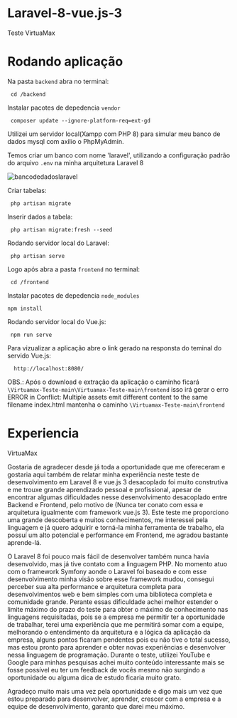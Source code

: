 # Laravel-8-vue.js-3
Teste VirtuaMax

# Rodando aplicação
Na pasta `backend` abra no terminal:

     cd /backend

Instalar pacotes de depedencia `vendor`

     composer update --ignore-platform-req=ext-gd

Utilizei um servidor local(Xampp com PHP 8) para simular meu banco de dados mysql com axilio o PhpMyAdmin. 

Temos criar um banco com nome 'laravel', utilizando a configuração padrão do arquivo `.env` na minha arquitetura Laravel 8


   ![bancodedadoslaravel](https://user-images.githubusercontent.com/51030497/218089227-f9a5b62a-15b6-450f-8589-95dfd6fe023b.png)

Criar tabelas:

     php artisan migrate

Inserir dados a tabela:
     
     php artisan migrate:fresh --seed



Rodando servidor local do Laravel:

     php artisan serve
     
Logo após abra a pasta `frontend` no terminal:  

     cd /frontend

Instalar pacotes de depedencia `node_modules`
    
    npm install

Rodando servidor local do Vue.js:

     npm run serve
     
Para vizualizar a aplicação abre o link gerado na responsta do teminal do servido Vue.js:

      http://localhost:8080/
     
OBS.: Após o download e extração da aplicação o caminho ficará  `\Virtuamax-Teste-main\Virtuamax-Teste-main\frontend`
isso irá gerar o erro ERROR in Conflict: Multiple assets emit different content to the same filename index.html
mantenha o caminho  `\Virtuamax-Teste-main\frontend`

# Experiencia 
  
VirtuaMax

  Gostaria de agradecer desde já toda a oportunidade que me ofereceram e gostaria aqui também de relatar minha experiência neste teste de desenvolvimento em Laravel 8 e vue.js 3 desacoplado foi muito construtiva e me trouxe grande aprendizado pessoal e profissional, apesar de encontrar algumas dificuldades nesse desenvolvimento desacoplado entre Backend e Frontend, pelo motivo de (Nunca ter conato com essa e arquitetura igualmente  com framework  vue.js 3). Este teste me proporciono uma grande descoberta e muitos conhecimentos, me interessei pela linguagem e já quero adquirir e torná-la minha ferramenta de trabalho, ela possuí um alto potencial e performance em Frontend, me agradou bastante aprende-lá.

  O Laravel 8 foi pouco mais fácil de desenvolver também nunca havia desenvolvido, mas já tive contato com a linguagem PHP.
No momento atuo com o framework Symfony aonde o Laravel foi baseado e com esse desenvolvimento  minha visão sobre esse framework mudou, consegui perceber sua alta performance e arquitetura completa para desenvolvimentos web e bem simples com uma biblioteca completa e  comunidade grande.
Perante essas dificuldade  achei melhor estender o limite máximo do prazo do teste para obter o máximo de conhecimento nas linguagens requisitadas, pois se a empresa me permitir ter a oportunidade de trabalhar, terei uma experiência que me permitirá somar com a equipe, melhorando o entendimento da arquitetura e a lógica da aplicação da empresa, alguns pontos ficaram pendentes pois eu não tive o total sucesso, mas estou pronto para aprender e obter novas experiências e  desenvolver nessa linguagem de programação. Durante o teste, utilizei YouTube e Google para minhas pesquisas achei muito conteúdo interessante mais  se fosse possível eu ter  um feedback de vocês mesmo não surgindo a oportunidade ou alguma dica de estudo ficaria muito grato. 


  Agradeço muito mais uma vez pela oportunidade e digo mais um vez que estou preparado para desenvolver, aprender, crescer com a empresa e a equipe de desenvolvimento, garanto que darei meu máximo.
